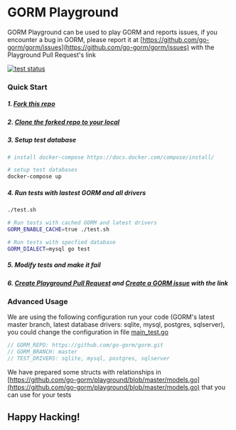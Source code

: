 # GORM Playground

GORM Playground can be used to play GORM and reports issues, if you encounter a bug in GORM, please report it at [https://github.com/go-gorm/gorm/issues](https://github.com/go-gorm/gorm/issues) with the Playground Pull Request's link

[![test status](https://github.com/go-gorm/playground/workflows/tests/badge.svg?branch=master "test status")](https://github.com/go-gorm/playground/actions)

### Quick Start

##### 1. [Fork this repo](https://docs.github.com/en/free-pro-team@latest/github/getting-started-with-github/fork-a-repo)

##### 2. [Clone the forked repo to your local](https://docs.github.com/en/free-pro-team@latest/github/creating-cloning-and-archiving-repositories/cloning-a-repository)

##### 3. Setup test database

```bash
# install docker-compose https://docs.docker.com/compose/install/

# setup test databases
docker-compose up
```

##### 4. Run tests with lastest GORM and all drivers

```bash
./test.sh

# Run tests with cached GORM and latest drivers
GORM_ENABLE_CACHE=true ./test.sh

# Run tests with specfied database
GORM_DIALECT=mysql go test
```

##### 5. Modify tests and make it fail

##### 6. [Create Playground Pull Request](https://docs.github.com/en/free-pro-team@latest/github/collaborating-with-issues-and-pull-requests/creating-a-pull-request) and [Create a GORM issue](https://github.com/go-gorm/gorm/issues/new?template=bug_report.md) with the link

### Advanced Usage

We are using the following configuration run your code (GORM's latest master branch, latest database drivers: sqlite, mysql, postgres, sqlserver), you could change the configuration in file [main_test.go](https://github.com/go-gorm/playground/edit/master/main_test.go)

```go
// GORM_REPO: https://github.com/go-gorm/gorm.git
// GORM_BRANCH: master
// TEST_DRIVERS: sqlite, mysql, postgres, sqlserver
```

We have prepared some structs with relationships in [https://github.com/go-gorm/playground/blob/master/models.go](https://github.com/go-gorm/playground/blob/master/models.go) that you can use for your tests

## Happy Hacking!
